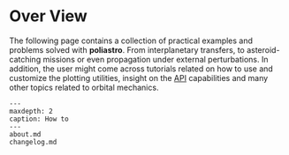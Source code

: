# Over View


The following page contains a collection of practical examples and problems solved with **poliastro**. From interplanetary transfers, to asteroid-catching missions or even propagation under external perturbations.
In addition, the user might come across tutorials related on how to use and customize
the plotting utilities, insight on the [API](https://docs.poliastro.space/en/latest/autoapi/index.html) capabilities and many other topics related to orbital mechanics.

```{toctree}
---
maxdepth: 2
caption: How to
---
about.md
changelog.md
```
